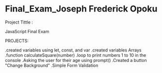 # Final_Exam_Joseph Frederick Opoku

 
Project Tittle : 
     
JavaScript Final Exam

PROJECTS:

.created variables using let, const, and var
.created variables Arrays
.function calculateSquare(number) 
.loop to print numbers 1 to 10 in the console
.Asking the user for their age using prompt()
.Created a button "Change Background"
.Simple Form Validation


